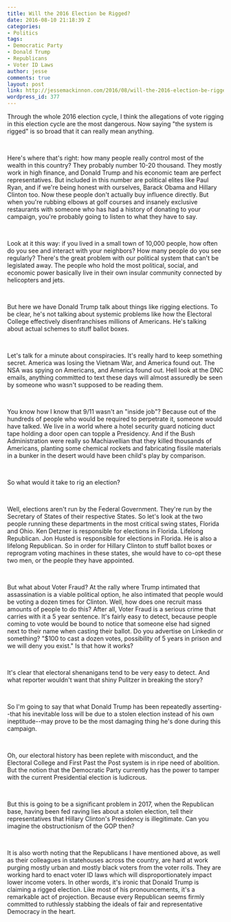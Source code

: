 ```yaml
---
title: Will the 2016 Election be Rigged?
date: 2016-08-10 21:18:39 Z
categories:
- Politics
tags:
- Democratic Party
- Donald Trump
- Republicans
- Voter ID Laws
author: jesse
comments: true
layout: post
link: http://jessemackinnon.com/2016/08/will-the-2016-election-be-rigged/
wordpress_id: 377
---
```


Through the whole 2016 election cycle, I think the allegations of vote rigging in this election cycle are the most dangerous. Now saying "the system is rigged" is so broad that it can really mean anything.










 










Here's where that's right: how many people really control most of the wealth in this country? They probably number 10-20 thousand. They mostly work in high finance, and Donald Trump and his economic team are perfect representatives. But included in this number are political elites like Paul Ryan, and if we're being honest with ourselves, Barack Obama and Hillary Clinton too. Now these people don't actually buy influence directly. But when you're rubbing elbows at golf courses and insanely exclusive restaurants with someone who has had a history of donating to your campaign, you're probably going to listen to what they have to say.










 










Look at it this way: if you lived in a small town of 10,000 people, how often do you see and interact with your neighbors? How many people do you see regularly? There's the great problem with our political system that can't be legislated away. The people who hold the most political, social, and economic power basically live in their own insular community connected by helicopters and jets.










 










But here we have Donald Trump talk about things like rigging elections. To be clear, he's not talking about systemic problems like how the Electoral College effectively disenfranchises millions of Americans. He's talking about actual schemes to stuff ballot boxes.










 










Let's talk for a minute about conspiracies. It's really hard to keep something secret. America was losing the Vietnam War, and America found out. The NSA was spying on Americans, and America found out. Hell look at the DNC emails, anything committed to text these days will almost assuredly be seen by someone who wasn't supposed to be reading them.










 










You know how I know that 9/11 wasn't an "inside job"? Because out of the hundreds of people who would be required to perpetrate it, someone would have talked. We live in a world where a hotel security guard noticing duct tape holding a door open can topple a Presidency. And if the Bush Administration were really so Machiavellian that they killed thousands of Americans, planting some chemical rockets and fabricating fissile materials in a bunker in the desert would have been child's play by comparison.










 










So what would it take to rig an election?










 










Well, elections aren't run by the Federal Government. They're run by the Secretary of States of their respective States. So let's look at the two people running these departments in the most critical swing states, Florida and Ohio. Ken Detzner is responsible for elections in Florida. Lifelong Republican. Jon Husted is responsible for elections in Florida. He is also a lifelong Republican. So in order for Hillary Clinton to stuff ballot boxes or reprogram voting machines in these states, she would have to co-opt these two men, or the people they have appointed.










 










But what about Voter Fraud? At the rally where Trump intimated that assassination is a viable political option, he also intimated that people would be voting a dozen times for Clinton. Well, how does one recruit mass amounts of people to do this? After all, Voter Fraud is a serious crime that carries with it a 5 year sentence. It's fairly easy to detect, because people coming to vote would be bound to notice that someone else had signed next to their name when casting their ballot. Do you advertise on Linkedin or something? "$100 to cast a dozen votes, possibility of 5 years in prison and we will deny you exist." Is that how it works?










 










It's clear that electoral shenanigans tend to be very easy to detect. And what reporter wouldn't want that shiny Pulitzer in breaking the story?










 










So I'm going to say that what Donald Trump has been repeatedly asserting--that his inevitable loss will be due to a stolen election instead of his own ineptitude--may prove to be the most damaging thing he's done during this campaign.










 










Oh, our electoral history has been replete with misconduct, and the Electoral College and First Past the Post system is in ripe need of abolition. But the notion that the Democratic Party currently has the power to tamper with the current Presidential election is ludicrous.










 










But this is going to be a significant problem in 2017, when the Republican base, having been fed raving lies about a stolen election, tell their representatives that Hillary Clinton's Presidency is illegitimate. Can you imagine the obstructionism of the GOP then?










 










It is also worth noting that the Republicans I have mentioned above, as well as their colleagues in statehouses across the country, are hard at work purging mostly urban and mostly black voters from the voter rolls. They are working hard to enact voter ID laws which will disproportionately impact lower income voters. In other words, it's ironic that Donald Trump is claiming a rigged election. Like most of his pronouncements, it's a remarkable act of projection. Because every Republican seems firmly committed to ruthlessly stabbing the ideals of fair and representative Democracy in the heart.



